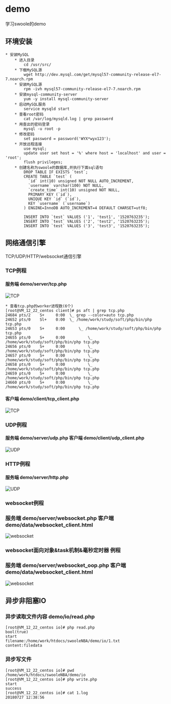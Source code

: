 # demo
学习swoole的demo  
## 环境安装
```
* 安装MySQL
    * 进入目录
    	cd /usr/src/
    * 下载MySQL源
		wget http://dev.mysql.com/get/mysql57-community-release-el7-7.noarch.rpm
    * 安装MySQL源
    	rpm -ivh mysql57-community-release-el7-7.noarch.rpm
    * 安装mysql-community-server
    	yum -y install mysql-community-server
    * 启动MySQL服务
    	service mysqld start
    * 查看root密码
    	cat /var/log/mysqld.log | grep password
    * 用查出的密码登录
    	mysql -u root -p
    * 修改密码
    	set password = password('WYX*wyx123');
    * 开放远程连接
    	use mysql;
		update user set host = '%' where host = 'localhost' and user = 'root';
		flush privileges;
    * 创建名称为swoole的数据库,并执行下面sql语句
    	DROP TABLE IF EXISTS `test`;
        CREATE TABLE `test` (
          `id` int(10) unsigned NOT NULL AUTO_INCREMENT,
          `username` varchar(100) NOT NULL,
          `create_time` int(10) unsigned NOT NULL,
          PRIMARY KEY (`id`),
          UNIQUE KEY `id` (`id`),
          KEY `username` (`username`)
        ) ENGINE=InnoDB AUTO_INCREMENT=4 DEFAULT CHARSET=utf8;

        INSERT INTO `test` VALUES ('1', 'test1', '1520763235');
        INSERT INTO `test` VALUES ('2', 'test2', '1520763235');
        INSERT INTO `test` VALUES ('3', 'test3', '1520763235');
```
## 网络通信引擎
TCP/UDP/HTTP/websocket通信引擎
### TCP例程
#### 服务端 demo/server/tcp.php
![TCP](https://github.com/duiying/swooleNBA/blob/master/demo/readmeimg/tcp.png)
```
* 查看tcp.php的worker进程数(6个)
[root@VM_12_22_centos client]# ps aft | grep tcp.php
24684 pts/2    S+     0:00  \_ grep --color=auto tcp.php
24652 pts/0    Sl+    0:00  \_ /home/work/study/soft/php/bin/php tcp.php
24653 pts/0    S+     0:00      \_ /home/work/study/soft/php/bin/php tcp.php
24655 pts/0    S+     0:00          \_ /home/work/study/soft/php/bin/php tcp.php
24656 pts/0    S+     0:00          \_ /home/work/study/soft/php/bin/php tcp.php
24657 pts/0    S+     0:00          \_ /home/work/study/soft/php/bin/php tcp.php
24658 pts/0    S+     0:00          \_ /home/work/study/soft/php/bin/php tcp.php
24659 pts/0    S+     0:00          \_ /home/work/study/soft/php/bin/php tcp.php
24660 pts/0    S+     0:00          \_ /home/work/study/soft/php/bin/php tcp.php
```
#### 客户端 demo/client/tcp_client.php
![TCP](https://github.com/duiying/swooleNBA/blob/master/demo/readmeimg/tcp_client.png)
### UDP例程
#### 服务端 demo/server/udp.php 客户端 demo/client/udp_client.php
![UDP](https://github.com/duiying/swooleNBA/blob/master/demo/readmeimg/udp.png)
### HTTP例程
#### 服务端 demo/server/http.php
![UDP](https://github.com/duiying/swooleNBA/blob/master/demo/readmeimg/http.png)
### websocket例程
### 服务端 demo/server/websocket.php 客户端 demo/data/websocket_client.html
![websocket](https://github.com/duiying/swooleNBA/blob/master/demo/readmeimg/websocket.png)
### websocket面向对象&task机制&毫秒定时器 例程
### 服务端 demo/server/websocket_oop.php 客户端 demo/data/websocket_client.html
![websocket](https://github.com/duiying/swooleNBA/blob/master/demo/readmeimg/websocket_oop.png)
## 异步非阻塞IO
### 异步读取文件内容 demo/io/read.php
```
[root@VM_12_22_centos io]# php read.php 
bool(true)
start
filename:/home/work/htdocs/swooleNBA/demo/io/1.txt
content:filedata
```
### 异步写文件
```
[root@VM_12_22_centos io]# pwd
/home/work/htdocs/swooleNBA/demo/io
[root@VM_12_22_centos io]# php write.php 
start
success
[root@VM_12_22_centos io]# cat 1.log 
20180727 12:38:56
```
